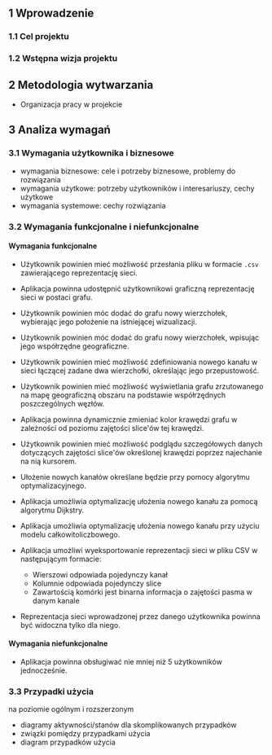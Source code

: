 ## 1 Wprowadzenie

### 1.1 Cel projektu

### 1.2 Wstępna wizja projektu

## 2 Metodologia wytwarzania

* Organizacja pracy w projekcie

## 3 Analiza wymagań

### 3.1 Wymagania użytkownika i biznesowe

* wymagania biznesowe: cele i potrzeby biznesowe, problemy do rozwiązania
* wymagania użytkowe: potrzeby użytkowników i interesariuszy, cechy użytkowe
* wymagania systemowe: cechy rozwiązania

### 3.2 Wymagania funkcjonalne i niefunkcjonalne

#### Wymagania funkcjonalne

* Użytkownik powinien mieć możliwość przesłania pliku w formacie `.csv` zawierającego reprezentację sieci.
* Aplikacja powinna udostępnić użytkownikowi graficzną reprezentację sieci w postaci grafu.
* Użytkownik powinien móc dodać do grafu nowy wierzchołek, wybierając jego położenie na istniejącej wizualizacji.
* Użytkownik powinien móc dodać do grafu nowy wierzchołek, wpisując jego współrzędne geograficzne.
* Użytkownik powinien mieć możliwość zdefiniowania nowego kanału w sieci łączącej zadane dwa wierzchołki, określając jego przepustowość.
* Użytkownik powinien mieć możliwość wyświetlania grafu zrzutowanego na mapę geograficzną obszaru na podstawie współrzędnych poszczególnych węzłów.
* Aplikacja powinna dynamicznie zmieniać kolor krawędzi grafu w zależności od poziomu zajętości slice'ów tej krawędzi.
* Użytkownik powinien mieć możliwość podglądu szczegółowych danych dotyczących zajętości slice'ów określonej krawędzi poprzez najechanie na nią kursorem.
* Ułożenie nowych kanałów określane będzie przy pomocy algorytmu optymalizacyjnego.
* Aplikacja umożliwia optymalizację ułożenia nowego kanału za pomocą algorytmu Dijkstry.
* Aplikacja umożliwia optymalizację ułożenia nowego kanału przy użyciu modelu całkowitoliczbowego.

* Aplikacja umożliwi wyeksportowanie reprezentacji sieci w pliku CSV w następującym formacie:
  * Wierszowi odpowiada pojedynczy kanał
  * Kolumnie odpowiada pojedynczy slice
  * Zawartością komórki jest binarna informacja o zajętości pasma w danym kanale

* Reprezentacja sieci wprowadzonej przez danego użytkownika powinna być widoczna tylko dla niego.

#### Wymagania niefunkcjonalne

* Aplikacja powinna obsługiwać nie mniej niż 5 użytkowników jednocześnie.

### 3.3 Przypadki użycia

na poziomie ogólnym i rozszerzonym

* diagramy aktywności/stanów dla skomplikowanych przypadków
* związki pomiędzy przypadkami użycia
* diagram przypadków użycia

